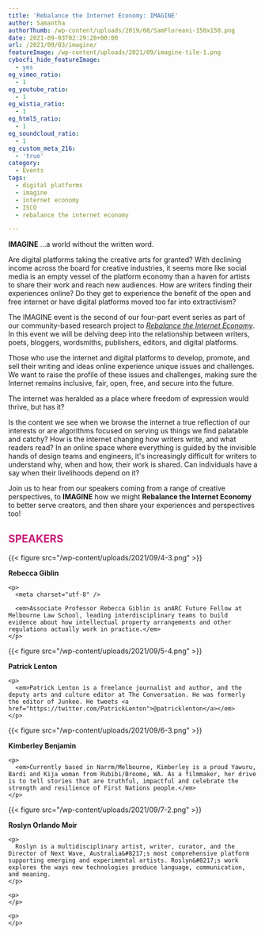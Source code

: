 ```yaml
---
title: 'Rebalance the Internet Economy: IMAGINE'
author: Samantha
authorThumb: /wp-content/uploads/2019/08/SamFloreani-150x150.png
date: 2021-09-03T02:29:28+00:00
url: /2021/09/03/imagine/
featureImage: /wp-content/uploads/2021/09/imagine-tile-1.png
cybocfi_hide_featureImage:
  - yes
eg_vimeo_ratio:
  - 1
eg_youtube_ratio:
  - 1
eg_wistia_ratio:
  - 1
eg_html5_ratio:
  - 1
eg_soundcloud_ratio:
  - 1
eg_custom_meta_216:
  - 'true'
category:
  - Events
tags:
  - digital platforms
  - imagine
  - internet economy
  - ISCO
  - rebalance the internet economy

---
```


**IMAGINE** …a world without the written word.

Are digital platforms taking the creative arts for granted? With declining income across the board for creative industries, it seems more like social media is an empty vessel of the platform economy than a haven for artists to share their work and reach new audiences. How are writers finding their experiences online? Do they get to experience the benefit of the open and free internet or have digital platforms moved too far into extractivism?

The IMAGINE event is the second of our four-part event series as part of our community-based research project to [_Rebalance the Internet Economy_][2]. In this event we will be delving deep into the relationship between writers, poets, bloggers, wordsmiths, publishers, editors, and digital platforms.

Those who use the internet and digital platforms to develop, promote, and sell their writing and ideas online experience unique issues and challenges. We want to raise the profile of these issues and challenges, making sure the Internet remains inclusive, fair, open, free, and secure into the future.

The internet was heralded as a place where freedom of expression would thrive, but has it?

Is the content we see when we browse the internet a true reflection of our interests or are algorithms focused on serving us things we find palatable and catchy? How is the internet changing how writers write, and what readers read? In an online space where everything is guided by the invisible hands of design teams and engineers, it's increasingly difficult for writers to understand why, when and how, their work is shared. Can individuals have a say when their livelihoods depend on it?

Join us to hear from our speakers coming from a range of creative perspectives, to **IMAGINE** how we might **Rebalance the Internet Economy** to better serve creators, and then share your experiences and perspectives too!

<div class="wp-block-buttons is-content-justification-center is-layout-flex wp-block-buttons-is-layout-flex">
</div>

<h2 class="has-text-color wp-block-heading" style="color:#c81c79">
  <strong>SPEAKERS</strong>
</h2>

<div class="wp-block-columns is-layout-flex wp-container-core-columns-layout-7 wp-block-columns-is-layout-flex">
  <div class="wp-block-column is-layout-flow wp-block-column-is-layout-flow" style="flex-basis:33.33%">
{{< figure src="/wp-content/uploads/2021/09/4-3.png" >}}
  </div>

  <div class="wp-block-column is-layout-flow wp-block-column-is-layout-flow" style="flex-basis:66.66%">
    <p>
      <strong>Rebecca Giblin </strong>
    </p>

    <p>
      <meta charset="utf-8" />

      <em>Associate Professor Rebecca Giblin is anARC Future Fellow at Melbourne Law School, leading interdisciplinary teams to build evidence about how intellectual property arrangements and other regulations actually work in practice.</em>
    </p>
  </div>
</div>

<div class="wp-block-columns is-layout-flex wp-container-core-columns-layout-8 wp-block-columns-is-layout-flex">
  <div class="wp-block-column is-layout-flow wp-block-column-is-layout-flow" style="flex-basis:33.33%">
{{< figure src="/wp-content/uploads/2021/09/5-4.png" >}}
  </div>

  <div class="wp-block-column is-layout-flow wp-block-column-is-layout-flow" style="flex-basis:66.66%">
    <p>
      <strong>Patrick Lenton</strong>
    </p>

    <p>
      <em>Patrick Lenton is a freelance journalist and author, and the deputy arts and culture editor at The Conversation. He was formerly the editor of Junkee. He tweets <a href="https://twitter.com/PatrickLenton">@patricklenton</a></em>
    </p>
  </div>
</div>

<div class="wp-block-columns is-layout-flex wp-container-core-columns-layout-9 wp-block-columns-is-layout-flex">
  <div class="wp-block-column is-layout-flow wp-block-column-is-layout-flow" style="flex-basis:33.33%">
{{< figure src="/wp-content/uploads/2021/09/6-3.png" >}}
  </div>

  <div class="wp-block-column is-layout-flow wp-block-column-is-layout-flow" style="flex-basis:66.66%">
    <p>
      <strong>Kimberley Benjamin </strong>
    </p>

    <p>
      <em>Currently based in Narrm/Melbourne, Kimberley is a proud Yawuru, Bardi and Kija woman from Rubibi/Broome, WA. As a filmmaker, her drive is to tell stories that are truthful, impactful and celebrate the strength and resilience of First Nations people.</em>
    </p>
  </div>
</div>

<div class="wp-block-columns is-layout-flex wp-container-core-columns-layout-10 wp-block-columns-is-layout-flex">
  <div class="wp-block-column is-layout-flow wp-block-column-is-layout-flow" style="flex-basis:33.33%">
{{< figure src="/wp-content/uploads/2021/09/7-2.png" >}}
  </div>

  <div class="wp-block-column is-layout-flow wp-block-column-is-layout-flow" style="flex-basis:66.66%">
    <p>
      <strong>Roslyn Orlando Moir</strong>
    </p>

    <p>
      Roslyn is a multidisciplinary artist, writer, curator, and the Director of Next Wave, Australia&#8217;s most comprehensive platform supporting emerging and experimental artists. Roslyn&#8217;s work explores the ways new technologies produce language, communication, and meaning.
    </p>

    <p>
    </p>

    <p>
    </p>
  </div>
</div><figure class="wp-block-embed is-type-video is-provider-youtube wp-block-embed-youtube wp-embed-aspect-16-9 wp-has-aspect-ratio">

<div class="wp-block-embed__wrapper">
</div></figure>

 [1]: https://actionnetwork.org/events/imagine
 [2]: https://www.digitalrightswatch.org.au/interneteconomy
